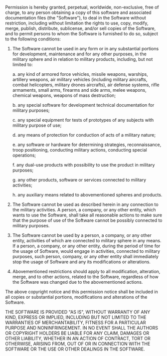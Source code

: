 Permission is hereby granted, perpetual, worldwide, non-exclusive, free of charge, to any person obtaining a copy of this software and associated documentation files (the "Software"), to deal in the Software without restriction, including without limitation the rights to use, copy, modify, merge, publish, distribute, sublicense, and/or sell copies of the Software, and to permit persons to whom the Software is furnished to do so, subject to the following conditions:



1. The Software cannot be used in any form or in any substantial portions for development, maintenance and for any other purposes, in the military sphere and in relation to military products, including, but not limited to:

    a. any kind of armored force vehicles, missile weapons, warships, artillery weapons, air military vehicles (including military aircrafts, combat helicopters, military drones aircrafts), air defense systems, rifle armaments, small arms, firearms and side arms, melee weapons, chemical weapons, weapons of mass destruction;

    b. any special software for development technical documentation for military purposes;

    c. any special equipment for tests of prototypes of any subjects with military purpose of use;

    d. any means of protection for conduction of acts of a military nature;

    e. any software or hardware for determining strategies, reconnaissance, troop positioning, conducting military actions, conducting special operations;

    f. any dual-use products with possibility to use the product in military purposes;

    g. any other products, software or services connected to military activities;

    h. any auxiliary means related to abovementioned spheres and products.



2. The Software cannot be used as described herein in any connection to the military activities. A person, a company, or any other entity, which wants to use the Software, shall take all reasonable actions to make sure that the purpose of use of the Software cannot be possibly connected to military purposes.



3. The Software cannot be used by a person, a company, or any other entity, activities of which are connected to military sphere in any means. If a person, a company, or any other entity, during the period of time for the usage of Software, would engage in activities, connected to military purposes, such person, company, or any other entity shall immediately stop the usage of Software and any its modifications or alterations.



4. Abovementioned restrictions should apply to all modification, alteration, merge, and to other actions, related to the Software, regardless of how the Software was changed due to the abovementioned actions.



The above copyright notice and this permission notice shall be included in all copies or substantial portions, modifications and alterations of the Software.



THE SOFTWARE IS PROVIDED "AS IS", WITHOUT WARRANTY OF ANY KIND, EXPRESS OR IMPLIED, INCLUDING BUT NOT LIMITED TO THE WARRANTIES OF MERCHANTABILITY, FITNESS FOR A PARTICULAR PURPOSE AND NONINFRINGEMENT. IN NO EVENT SHALL THE AUTHORS OR COPYRIGHT HOLDERS BE LIABLE FOR ANY CLAIM, DAMAGES OR OTHER LIABILITY, WHETHER IN AN ACTION OF CONTRACT, TORT OR OTHERWISE, ARISING FROM, OUT OF OR IN CONNECTION WITH THE SOFTWARE OR THE USE OR OTHER DEALINGS IN THE SOFTWARE.

